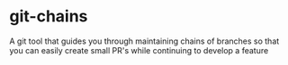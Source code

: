 # git-chains
A git tool that guides you through maintaining chains of branches so that you can easily create small PR's while continuing to develop a feature
